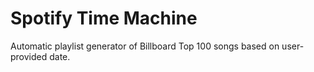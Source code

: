 # Spotify Time Machine
Automatic playlist generator of Billboard Top 100 songs based on user-provided date.
